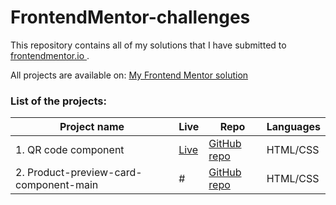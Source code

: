 # FrontendMentor-challenges

This repository contains all of my solutions that I have submitted to [frontendmentor.io ](https://www.frontendmentor.io/).

All projects are available on: [My Frontend Mentor solution](https://macpio2186.github.io/FrontendMentor-challenges/index.html)

### List of the projects:

| Project name | Live | Repo | Languages |
| ------------ | ---- | ---- | --------- |
| 1. QR code component | [Live](https://macpio2186.github.io/FrontendMentor-challenges/qr-code-component-main/index.html) | [GitHub repo](https://github.com/macpio2186/FrontendMentor-challenges/tree/main/qr-code-component-main) | HTML/CSS |
| 2. Product-preview-card-component-main | # | [GitHub repo](https://github.com/macpio2186/FrontendMentor-challenges/tree/main/product-preview-card-component-main) | HTML/CSS |

